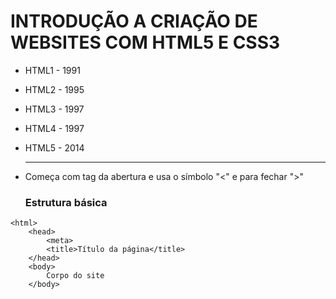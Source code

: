 # INTRODUÇÃO A CRIAÇÃO DE WEBSITES COM HTML5 E CSS3

- HTML1 - 1991

- HTML2 - 1995

- HTML3 - 1997

- HTML4 - 1997

- HTML5 - 2014

  ------

  

- Começa com tag da abertura e usa o símbolo "<" e para fechar ">"

  ### Estrutura básica

<!DOCTYPE html>
    <html>
        <head>
            <meta>
            <title>Título da página</title>
        </head>
        <body>
            Corpo do site
        </body>
</html>



